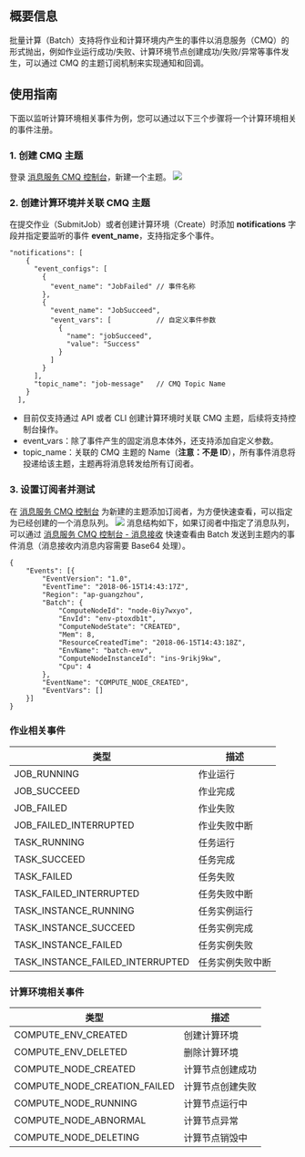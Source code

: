 
## 概要信息
批量计算（Batch）支持将作业和计算环境内产生的事件以消息服务（CMQ）的形式抛出，例如作业运行成功/失败、计算环境节点创建成功/失败/异常等事件发生，可以通过 CMQ 的主题订阅机制来实现通知和回调。

## 使用指南
下面以监听计算环境相关事件为例，您可以通过以下三个步骤将一个计算环境相关的事件注册。

### 1. 创建 CMQ 主题
登录 [消息服务 CMQ 控制台](https://console.cloud.tencent.com/mq/topic?rid=1)，新建一个主题。
![](https://main.qcloudimg.com/raw/747914d23505bcf2f95faa204d992e88.png)

### 2. 创建计算环境并关联 CMQ 主题
在提交作业（SubmitJob）或者创建计算环境（Create）时添加 **notifications** 字段并指定要监听的事件 **event_name**，支持指定多个事件。
```
"notifications": [
    {
      "event_configs": [
        {
          "event_name": "JobFailed" // 事件名称
        },
        {
          "event_name": "JobSucceed",
          "event_vars": [           // 自定义事件参数
            {
              "name": "jobSucceed",
              "value": "Success"
            }
          ]
        }
      ],
      "topic_name": "job-message"   // CMQ Topic Name
    }
  ],
```
* 目前仅支持通过 API 或者 CLI 创建计算环境时关联 CMQ 主题，后续将支持控制台操作。
* event_vars：除了事件产生的固定消息本体外，还支持添加自定义参数。
* topic_name：关联的 CMQ 主题的 Name（**注意：不是 ID**），所有事件消息将投递给该主题，主题再将消息转发给所有订阅者。

### 3. 设置订阅者并测试
在 [消息服务 CMQ 控制台](https://console.cloud.tencent.com/mq/topic?rid=1) 为新建的主题添加订阅者，为方便快速查看，可以指定为已经创建的一个消息队列。
![](https://main.qcloudimg.com/raw/d8f6b9e5b7710438267c82e5eaf4d1ad.png)
消息结构如下，如果订阅者中指定了消息队列，可以通过 [消息服务 CMQ 控制台 - 消息接收](https://console.cloud.tencent.com/mq/receive) 快速查看由 Batch 发送到主题内的事件消息（消息接收内消息内容需要 Base64 处理）。

```
{
	"Events": [{
		"EventVersion": "1.0",
		"EventTime": "2018-06-15T14:43:17Z",
		"Region": "ap-guangzhou",
		"Batch": {
			"ComputeNodeId": "node-0iy7wxyo",
			"EnvId": "env-ptoxdb1t",
			"ComputeNodeState": "CREATED",
			"Mem": 8,
			"ResourceCreatedTime": "2018-06-15T14:43:18Z",
			"EnvName": "batch-env",
			"ComputeNodeInstanceId": "ins-9rikj9kw",
			"Cpu": 4
		},
		"EventName": "COMPUTE_NODE_CREATED",
		"EventVars": []
	}]
}
```

### 作业相关事件
类型 | 描述
-----|------
JOB_RUNNING | 作业运行
JOB_SUCCEED | 作业完成
JOB_FAILED | 作业失败
JOB_FAILED_INTERRUPTED | 作业失败中断
TASK_RUNNING | 任务运行
TASK_SUCCEED | 任务完成
TASK_FAILED | 任务失败
TASK_FAILED_INTERRUPTED | 任务失败中断
TASK_INSTANCE_RUNNING | 任务实例运行
TASK_INSTANCE_SUCCEED | 任务实例完成
TASK_INSTANCE_FAILED | 任务实例失败
TASK_INSTANCE_FAILED_INTERRUPTED | 任务实例失败中断



### 计算环境相关事件
类型 | 描述
-----|------
COMPUTE_ENV_CREATED | 创建计算环境
COMPUTE_ENV_DELETED | 删除计算环境
COMPUTE_NODE_CREATED | 计算节点创建成功
COMPUTE_NODE_CREATION_FAILED |  计算节点创建失败
COMPUTE_NODE_RUNNING | 计算节点运行中
COMPUTE_NODE_ABNORMAL | 计算节点异常
COMPUTE_NODE_DELETING | 计算节点销毁中 

